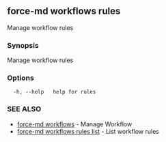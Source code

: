 ## force-md workflows rules

Manage workflow rules

### Synopsis

Manage workflow rules

### Options

```
  -h, --help   help for rules
```

### SEE ALSO

* [force-md workflows](force-md_workflows.md)	 - Manage Workflow
* [force-md workflows rules list](force-md_workflows_rules_list.md)	 - List workflow rules

